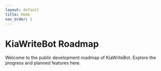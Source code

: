 ```yaml
---
layout: default
title: Home
nav_order: 1
---
```


# KiaWriteBot Roadmap

Welcome to the public development roadmap of KiaWriteBot.
Explore the progress and planned features here.
